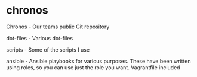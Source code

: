 chronos
=======

Chronos - Our teams public Git repository

dot-files - Various dot-files

scripts - Some of the scripts I use

ansible - Ansible playbooks for various purposes. These have been written using roles, so you can use just the role you want. Vagrantfile included


